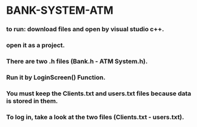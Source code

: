 # BANK-SYSTEM-ATM
### to run: download files and open by visual studio c++.
### open it as a project.
### There are two .h files (Bank.h - ATM System.h).
### Run it by LoginScreen() Function.
### You must keep the Clients.txt and users.txt files because data is stored in them.
### To log in, take a look at the two files (Clients.txt -  users.txt).
